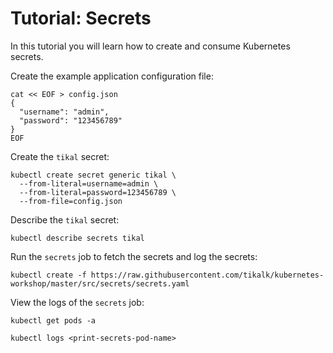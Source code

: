 # Tutorial: Secrets

In this tutorial you will learn how to create and consume Kubernetes secrets.

Create the example application configuration file:

```
cat << EOF > config.json
{
  "username": "admin",
  "password": "123456789"
}
EOF
```

Create the `tikal` secret:

```
kubectl create secret generic tikal \
  --from-literal=username=admin \
  --from-literal=password=123456789 \
  --from-file=config.json
```

Describe the `tikal` secret: 

```
kubectl describe secrets tikal
```

Run the `secrets` job to fetch the secrets and log the secrets:

```
kubectl create -f https://raw.githubusercontent.com/tikalk/kubernetes-workshop/master/src/secrets/secrets.yaml
```

View the logs of the `secrets` job:

```
kubectl get pods -a
```

```
kubectl logs <print-secrets-pod-name>
```

